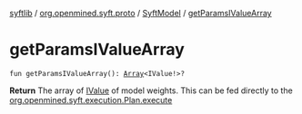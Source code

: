 [syftlib](../../index.md) / [org.openmined.syft.proto](../index.md) / [SyftModel](index.md) / [getParamsIValueArray](./get-params-i-value-array.md)

# getParamsIValueArray

`fun getParamsIValueArray(): `[`Array`](https://kotlinlang.org/api/latest/jvm/stdlib/kotlin/-array/index.html)`<IValue!>?`

**Return**
The array of [IValue](#) of model weights. This can be fed directly to the [org.openmined.syft.execution.Plan.execute](../../org.openmined.syft.execution/-plan/execute.md)

